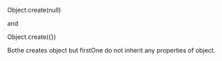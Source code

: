 Object.create(null)

and 

Object.create({})


Bothe creates object but firstOne do not inherit any properties of object.
